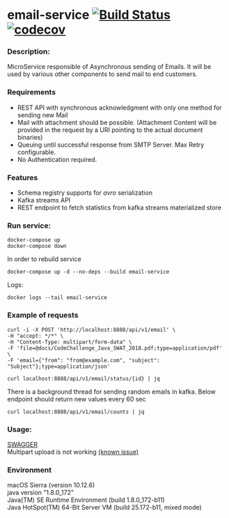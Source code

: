 email-service [![Build Status](https://travis-ci.org/VladimirYushkevich/email-service.svg?branch=master)](https://travis-ci.org/VladimirYushkevich/email-service) [![codecov](https://codecov.io/gh/VladimirYushkevich/email-service/branch/master/graph/badge.svg)](https://codecov.io/gh/VladimirYushkevich/email-service)
=
### Description:

MicroService responsible of Asynchronous sending of Emails. It will be used by
various other components to send mail to end customers.

### Requirements

- REST API with synchronous acknowledgment with only one method for sending new Mail
- Mail with attachment should be possible. (Attachment Content will be provided in the request by a
URI pointing to the actual document binaries)
- Queuing until successful response from SMTP Server. Max Retry configurable.
- No Authentication required.

### Features

- Schema registry supports for *avro* serialization
- Kafka streams API
- REST endpoint to fetch statistics from kafka streams materialized store  

### Run service:
```
docker-compose up
docker-compose down
```
In order to rebuild service
```
docker-compose up -d --no-deps --build email-service
```
Logs:
```
docker logs --tail email-service
```
### Example of requests
```
curl -i -X POST 'http://localhost:8888/api/v1/email' \
-H "accept: */*" \
-H "Content-Type: multipart/form-data" \
-F 'file=@docs/CodeChallenge_Java_SWAT_2018.pdf;type=application/pdf' \
-F 'email={"from": "from@example.com", "subject": "Subject"};type=application/json'
```
```
curl localhost:8888/api/v1/email/status/{id} | jq
```
There is a background thread for sending random emails in kafka. Below endpoint should return new values
every 60 sec
```
curl localhost:8888/api/v1/email/counts | jq
```
### Usage:
[SWAGGER](http://localhost:8888/swagger-ui.html)  
Multipart upload is not working [(known issue)](https://github.com/springfox/springfox-demos/issues/40)
### Environment
macOS Sierra (version 10.12.6)  
java version "1.8.0_172"  
Java(TM) SE Runtime Environment (build 1.8.0_172-b11)  
Java HotSpot(TM) 64-Bit Server VM (build 25.172-b11, mixed mode)  